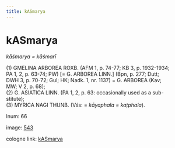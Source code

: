 ```yaml
---
title: kASmarya
---
```


# kASmarya

<i>kāśmarya = kāśmarī</i>  <div n="P" />(1) <bot>GMELINA ARBOREA ROXB.</bot> (AFM 1, p. 74-77; KB 3, p. 1932-1934; <div n="lb" />PA 1, 2, p. 63-74; PW) [= <bot>G. ARBOREA LINN.</bot>] (Bpn, p. 277; Dutt; <div n="lb" />DWH 3, p. 70-72; Gul; HK; Nadk. 1, nr. 1137) = <bot>G. ARBOREA</bot> (Kav; <div n="lb" />MW; V 2, p. 68); <div n="P" />(2) <bot>G. ASIATICA LINN.</bot> (PA 1, 2, p. 63: occasionally used as a sub- <div n="lb" />stitute); <div n="P" />(3) <bot>MYRICA NAGI THUNB.</bot> (Vśs: = <i>kāyaphala = kaṭphala</i>).

lnum: 66

image: [543](https://www.sanskrit-lexicon.uni-koeln.de/scans/csl-apidev/servepdf.php?dict=snp&page=543)

cologne link: [kASmarya](https://sanskrit-lexicon.uni-koeln.de/scans/csl-apidev/getword.php?dict=snp&key=kASmarya)

